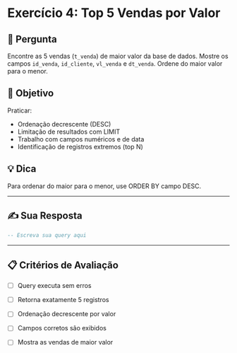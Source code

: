# Exercício 4: Top 5 Vendas por Valor

## 📝 Pergunta

Encontre as 5 vendas (`t_venda`) de maior valor da base de dados. Mostre os campos `id_venda`, `id_cliente`, `vl_venda` e `dt_venda`. Ordene do maior valor para o menor.

## 🎯 Objetivo

Praticar:
- Ordenação decrescente (DESC)
- Limitação de resultados com LIMIT
- Trabalho com campos numéricos e de data
- Identificação de registros extremos (top N)

## 💡 Dica

Para ordenar do maior para o menor, use ORDER BY campo DESC.

---

## ✍️ Sua Resposta

```sql
-- Escreva sua query aqui


```

---

## 📋 Critérios de Avaliação

- [ ] Query executa sem erros
- [ ] Retorna exatamente 5 registros
- [ ] Ordenação decrescente por valor
- [ ] Campos corretos são exibidos
- [ ] Mostra as vendas de maior valor

